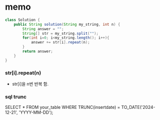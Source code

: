memo
===

```java
class Solution {
    public String solution(String my_string, int n) {
        String answer = "";
        String[] str = my_string.split("");
        for(int i=0; i<my_string.length(); i++){
            answer += str[i].repeat(n);
        }
        return answer;
    }
}
```
### str[i].repeat(n)
*  str[i]을 n번 반복 함.

### sql trunc
SELECT *
FROM your_table
WHERE TRUNC(insertdate) = TO_DATE('2024-12-21', 'YYYY-MM-DD');

